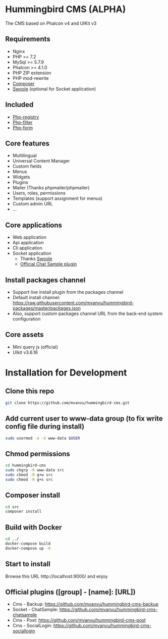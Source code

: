 # Hummingbird CMS (ALPHA)
The CMS based on Phalcon v4 and UIKit v3

## Requirements
- Nginx
- PHP >= 7.2
- MySql >= 5.7.9
- Phalcon >= 4.1.0
- PHP ZIP extension
- PHP mod-rewrite
- <a href="https://getcomposer.org/doc/00-intro.md#installation-linux-unix-osx" rel="nofollow">Composer</a>
- <a href="https://github.com/swoole/swoole-src">Swoole</a> (optional for Socket application)

## Included
- <a href="https://github.com/mvanvu/php-registry">Php-registry</a>
- <a href="https://github.com/mvanvu/php-filter">Php-filter</a>
- <a href="https://github.com/mvanvu/php-form">Php-form</a>

## Core features
- Multilingual
- Universal Content Manager
- Custom fields
- Menus
- Widgets
- Plugins
- Mailer (Thanks phpmailer/phpmailer)
- Users, roles, permissions
- Templates (support assignment for menus)
- Custom admin URL
- ...

## Core applications
- Web application
- Api application
- Cli application
- Socket application 
  + Thanks <a href="https://github.com/swoole/swoole-src">Swoole</a>
  + <a href="https://github.com/mvanvu/hummingbird-cms-chatsample">Official Chat Sample plugin</a>

## Install packages channel
- Support live install plugin from the packages channel
- Default install channel: https://raw.githubusercontent.com/mvanvu/hummingbird-packages/master/packages.json
- Also, support custom packages channel URL from the back-end system configuration

## Core assets
- Mini query js (official)
- UIkit v3.6.16

# Installation for Development
## Clone this repo
```sh
git clone https://github.com/mvanvu/hummingbird-cms.git
```

## Add current user to www-data group (to fix write config file during install)
```sh
sudo usermod -a -G www-data $USER
```

## Chmod permissions
```sh
cd hummingbird-cms
sudo chgrp -R www-data src
sudo chmod -R g+w src
sudo chmod -R g+s src
```

## Composer install
```sh
cd src
composer install
```

## Build with Docker
```sh
cd ../
docker-compose build
docker-compose up -d
```

## Start to install
Browse this URL http://localhost:9000/ and enjoy

## Official plugins ([group] - [name]: [URL])
- Cms - Backup: https://github.com/mvanvu/hummingbird-cms-backup
- Socket - ChatSample: https://github.com/mvanvu/hummingbird-cms-chatsample
- Cms - Post: https://github.com/mvanvu/hummingbird-cms-post
- Cms - SocialLogin: https://github.com/mvanvu/hummingbird-cms-sociallogin
